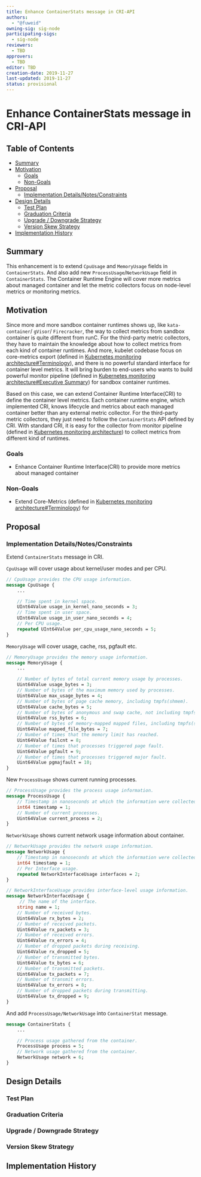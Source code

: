 ```yaml
---
title: Enhance ContainerStats message in CRI-API
authors:
  - "@fuweid"
owning-sig: sig-node
participating-sigs:
  - sig-node
reviewers:
  - TBD
approvers:
  - TBD
editor: TBD
creation-date: 2019-11-27
last-updated: 2019-11-27
status: provisional
---
```


# Enhance ContainerStats message in CRI-API

## Table of Contents

<!-- toc -->
- [Summary](#summary)
- [Motivation](#motivation)
  - [Goals](#goals)
  - [Non-Goals](#non-goals)
- [Proposal](#proposal)
  - [Implementation Details/Notes/Constraints](#implementation-detailsnotesconstraints)
- [Design Details](#design-details)
  - [Test Plan](#test-plan)
  - [Graduation Criteria](#graduation-criteria)
  - [Upgrade / Downgrade Strategy](#upgrade--downgrade-strategy)
  - [Version Skew Strategy](#version-skew-strategy)
- [Implementation History](#implementation-history)
<!-- /toc -->

## Summary

This enhancement is to extend `CpuUsage` and `MemoryUsage` fields in
`ContainerStats`. And also add new `ProcessUsage`/`NetworkUsage` field in
`ContainerStats`. The Container Runtime Engine will cover more metrics about
managed container and let the metric collectors focus on node-level metrics or
monitoring metrics.

## Motivation

Since more and more sandbox container runtimes shows up, like `kata-container`/
`gVisor`/ `Firecracker`, the way to collect metrics from sandbox container is
quite different from runC. For the third-party metric collectors, they have to
maintain the knowledge about how to collect metrics from each kind of container
runtimes. And more, kubelet codebase focus on core-metrics export
(defined in [Kubernetes monitoring architecture#Terminology](https://github.com/kubernetes/community/blob/master/contributors/design-proposals/instrumentation/monitoring_architecture.md#terminology)),
and there is no powerful standard interface for container level metrics.
It will bring burden to end-users who wants to build powerful monitor pipeline
(defined in [Kubernetes monitoring architecture#Executive Summary](https://github.com/kubernetes/community/blob/master/contributors/design-proposals/instrumentation/monitoring_architecture.md#executive-summary)) for sandbox container runtimes.

Based on this case, we can extend Container Runtime Interface(CRI) to define
the container level metrics. Each container runtime engine, which implemented
CRI, knows lifecycle and metrics about each managed container better than any
external metric collector. For the third-party metric collectors, they just
need to follow the `ContainerStats` API defined by CRI. With standard CRI,
it is easy for the collector from monitor pipeline (defined in [Kubernetes monitoring architecture](https://github.com/kubernetes/community/blob/master/contributors/design-proposals/instrumentation/monitoring_architecture.md#executive-summary)) to collect metrics from different kind of runtimes.

### Goals

- Enhance Container Runtime Interface(CRI) to provide more metrics about
managed container

### Non-Goals

- Extend Core-Metrics (defined in [Kubernetes monitoring architecture#Terminology](https://github.com/kubernetes/community/blob/master/contributors/design-proposals/instrumentation/monitoring_architecture.md#terminology)) for 

## Proposal

### Implementation Details/Notes/Constraints

Extend `ContainerStats` message in CRI.

`CpuUsage` will cover usage about kernel/user modes and per CPU.

```protobuf
// CpuUsage provides the CPU usage information.
message CpuUsage {
    ...

    // Time spent in kernel space.
    UInt64Value usage_in_kernel_nano_seconds = 3;
    // Time spent in user space.
    UInt64Value usage_in_user_nano_seconds = 4;
    // Per CPU usage.
    repeated UInt64Value per_cpu_usage_nano_seconds = 5;
}
```

`MemoryUsage` will cover usage, cache, rss, pgfault etc.

```protobuf
// MemoryUsage provides the memory usage information.
message MemoryUsage {
    ...

    // Number of bytes of total current memory usage by processes.
    Uint64Value usage_bytes = 3;
    // Number of bytes of the maximum memory used by processes.
    Uint64Value max_usage_bytes = 4;
    // Number of bytes of page cache memory, including tmpfs(shmem).
    UInt64Value cache_bytes = 5;
    // Number of bytes of anonymous and swap cache, not including tmpfs(shmem).
    Uint64Value rss_bytes = 6;
    // Number of bytes of memory-mapped mapped files, including tmpfs(shmem).
    Uint64Value mapped_file_bytes = 7;
    // Number of times that the memory limit has reached.
    Uint64Value failcnt = 8;
    // Number of times that processes triggered page fault.
    Uint64Value pgfault = 9;
    // Number of times that processes triggered major fault.
    Uint64Value pgmajfault = 10;
}
```

New `ProcessUsage` shows current running processes.

```protobuf
// ProcessUsage provides the process usage information.
message ProcessUsage {
    // Timestamp in nanoseconds at which the information were collected. Must be > 0.
    int64 timestamp = 1;
    // Number of current processes.
    Uint64Value current_process = 2;
}
```

`NetworkUsage` shows current network usage information about container.

```protobuf
// NetworkUsage provides the network usage information.
message NetworkUsage {
    // Timestamp in nanoseconds at which the information were collected. Must be > 0.
    int64 timestamp = 1;
    // Per Interface usage.
    repeated NetworkInterfaceUsage interfaces = 2;
}

// NetworkInterfaceUsage provides interface-level usage information.
message NetworkInterfaceUsage {
     // The name of the interface.
    string name = 1;
    // Number of received bytes.
    Uint64Value rx_bytes = 2;
    // Number of received packets.
    Uint64Value rx_packets = 3;
    // Number of received errors.
    Uint64Value rx_errors = 4;
    // Number of dropped packets during receiving.
    Uint64Value rx_dropped = 5;
    // Number of transmitted bytes.
    Uint64Value tx_bytes = 6;
    // Number of transmitted packets.
    Uint64Value tx_packets = 7;
    // Number of transmit errors.
    Uint64Value tx_errors = 8;
    // Number of dropped packets during transmitting.
    Uint64Value tx_dropped = 9;
}
```

And add `ProcessUsage/NetworkUsage` into `ContainerStat` message.

```protobuf
message ContainerStats {
    ...

    // Process usage gathered from the container.
    ProcessUsage process = 5;
    // Network usage gathered from the container.
    NetworkUsage network = 6;
}
```

## Design Details

### Test Plan

<!-- TBD -->

### Graduation Criteria

<!-- TBD -->

### Upgrade / Downgrade Strategy

<!-- TBD -->

### Version Skew Strategy

<!-- TBD -->

## Implementation History

<!-- TBD -->
